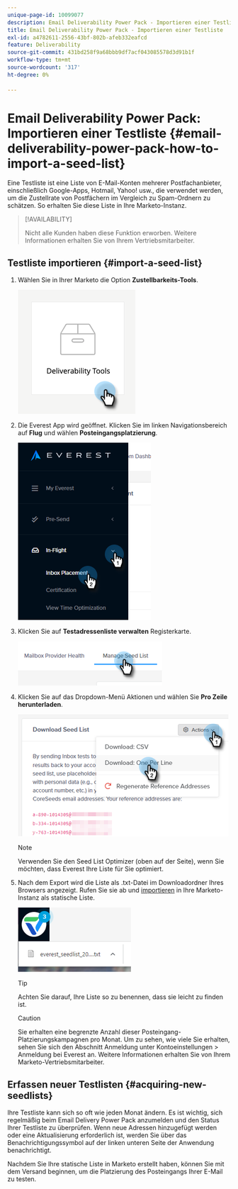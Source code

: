 ```yaml
---
unique-page-id: 10099077
description: Email Deliverability Power Pack - Importieren einer Testliste - Marketo Docs - Produktdokumentation
title: Email Deliverability Power Pack - Importieren einer Testliste
exl-id: a4782611-2556-43bf-802b-afeb332eafcd
feature: Deliverability
source-git-commit: 431bd258f9a68bbb9df7acf043085578d3d91b1f
workflow-type: tm+mt
source-wordcount: '317'
ht-degree: 0%

---
```


# Email Deliverability Power Pack: Importieren einer Testliste {#email-deliverability-power-pack-how-to-import-a-seed-list}

Eine Testliste ist eine Liste von E-Mail-Konten mehrerer Postfachanbieter, einschließlich Google-Apps, Hotmail, Yahoo! usw., die verwendet werden, um die Zustellrate von Postfächern im Vergleich zu Spam-Ordnern zu schätzen. So erhalten Sie diese Liste in Ihre Marketo-Instanz.

>[!AVAILABILITY]
>
>Nicht alle Kunden haben diese Funktion erworben. Weitere Informationen erhalten Sie von Ihrem Vertriebsmitarbeiter.

## Testliste importieren {#import-a-seed-list}

1. Wählen Sie in Ihrer Marketo die Option **Zustellbarkeits-Tools**.

   ![](assets/email-deliverability-power-pack-1.png)

1. Die Everest App wird geöffnet. Klicken Sie im linken Navigationsbereich auf **Flug** und wählen **Posteingangsplatzierung**.

   ![](assets/email-deliverability-power-pack-2.png)

1. Klicken Sie auf **Testadressenliste verwalten** Registerkarte.

   ![](assets/email-deliverability-power-pack-3.png)

1. Klicken Sie auf das Dropdown-Menü Aktionen und wählen Sie **Pro Zeile herunterladen**.

   ![](assets/email-deliverability-power-pack-4.png)

   >[!NOTE]
   >
   >Verwenden Sie den Seed List Optimizer (oben auf der Seite), wenn Sie möchten, dass Everest Ihre Liste für Sie optimiert.

1. Nach dem Export wird die Liste als .txt-Datei im Downloadordner Ihres Browsers angezeigt. Rufen Sie sie ab und [importieren](/help/marketo/getting-started/quick-wins/import-a-list-of-people.md) in Ihre Marketo-Instanz als statische Liste.

   ![](assets/email-deliverability-power-pack-5.png)

   >[!TIP]
   >
   >Achten Sie darauf, Ihre Liste so zu benennen, dass sie leicht zu finden ist.

   >[!CAUTION]
   >
   >Sie erhalten eine begrenzte Anzahl dieser Posteingang-Platzierungskampagnen pro Monat. Um zu sehen, wie viele Sie erhalten, sehen Sie sich den Abschnitt Anmeldung unter Kontoeinstellungen > Anmeldung bei Everest an. Weitere Informationen erhalten Sie von Ihrem Marketo-Vertriebsmitarbeiter.

## Erfassen neuer Testlisten {#acquiring-new-seedlists}

Ihre Testliste kann sich so oft wie jeden Monat ändern. Es ist wichtig, sich regelmäßig beim Email Delivery Power Pack anzumelden und den Status Ihrer Testliste zu überprüfen. Wenn neue Adressen hinzugefügt werden oder eine Aktualisierung erforderlich ist, werden Sie über das Benachrichtigungssymbol auf der linken unteren Seite der Anwendung benachrichtigt.

Nachdem Sie Ihre statische Liste in Marketo erstellt haben, können Sie mit dem Versand beginnen, um die Platzierung des Posteingangs Ihrer E-Mail zu testen.
